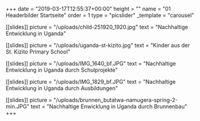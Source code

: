 +++
date = "2019-03-17T12:55:37+00:00"
height = ""
name = "01 Headerbilder Startseite"
order = 1
type = "picslider"
_template = "carousel"

[[slides]]
picture = "/uploads/child-251920_1920.jpg"
text = "Nachhaltige Entwicklung in Uganda"

[[slides]]
picture = "/uploads/uganda-st-kizito.jpg"
text = "Kinder aus der St. Kizito Primary School"

[[slides]]
picture = "/uploads/IMG_1640_bf.JPG"
text = "Nachhaltige Entwicklung in Uganda durch Schulprojekte"

[[slides]]
picture = "/uploads/IMG_1829_bf.JPG"
text = "Nachhaltige Entwicklung in Uganda durch Ausbildungen"

[[slides]]
picture = "/uploads/brunnen_butatwa-namugera-spring-2-min.JPG"
text = "Nachhaltige Enwicklung in Uganda durch Brunnenbau"
+++

